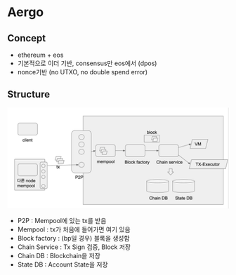 # Aergo

## Concept

- ethereum + eos
- 기본적으로 이더 기반, consensus만 eos에서 (dpos)
- nonce기반 (no UTXO, no double spend error)

## Structure

![aergo-structure](./img/aergo-structure.png)

- P2P : Mempool에 있는 tx를 받음
- Mempool : tx가 처음에 들어가면 여기 있음
- Block factory : (bp일 경우) 블록을 생성함
- Chain Service : Tx Sign 검증, Block 저장
- Chain DB : Blockchain을 저장
- State DB : Account State을 저장
